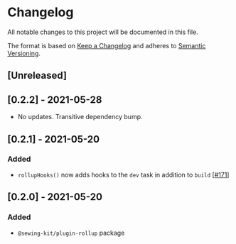 # Changelog

All notable changes to this project will be documented in this file.

The format is based on [Keep a Changelog](http://keepachangelog.com/en/1.0.0/)
and adheres to [Semantic Versioning](http://semver.org/spec/v2.0.0.html).

## [Unreleased]

## [0.2.2] - 2021-05-28

- No updates. Transitive dependency bump.

## [0.2.1] - 2021-05-20

### Added

- `rollupHooks()` now adds hooks to the `dev` task in addition to `build` [[#171](https://github.com/Shopify/sewing-kit-next/pull/171)]

## [0.2.0] - 2021-05-20

### Added

- `@sewing-kit/plugin-rollup` package
